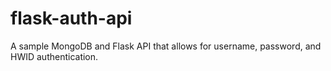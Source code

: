 # flask-auth-api
A sample MongoDB and Flask API that allows for username, password, and HWID authentication.
